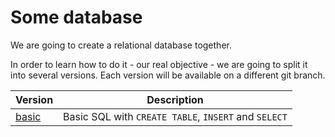 # Some database

We are going to create a relational database together.

In order to learn how to do it - our real objective - we are going to split
it into several versions. Each version will be available on a different git branch.

| Version | Description |
|---------|-------------|
| [basic](tree/basic) | Basic SQL with `CREATE TABLE`, `INSERT` and `SELECT` |



